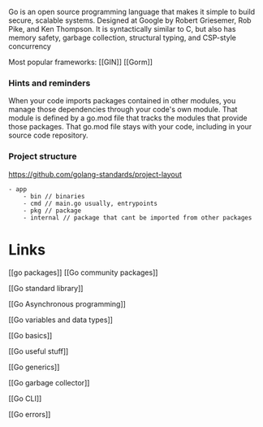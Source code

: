 Go is an open source programming language that makes it simple to build secure, scalable systems. Designed at Google by Robert Griesemer, Rob Pike, and Ken Thompson. It is syntactically similar to C, but also has memory safety, garbage collection, structural typing, and CSP-style concurrency

Most popular frameworks:
[[GIN]]
[[Gorm]]

### Hints and reminders
When your code imports packages contained in other modules, you manage those dependencies through your code's own module. That module is defined by a go.mod file that tracks the modules that provide those packages. That go.mod file stays with your code, including in your source code repository.


### Project structure
https://github.com/golang-standards/project-layout

```
- app
	- bin // binaries
	- cmd // main.go usually, entrypoints
	- pkg // package
	- internal // package that cant be imported from other packages
```

# Links

[[go packages]]
[[Go community packages]]

[[Go standard library]]

[[Go Asynchronous programming]]

[[Go variables and data types]]

[[Go basics]]

[[Go useful stuff]]

[[Go generics]]

[[Go garbage collector]]

[[Go CLI]]

[[Go errors]]